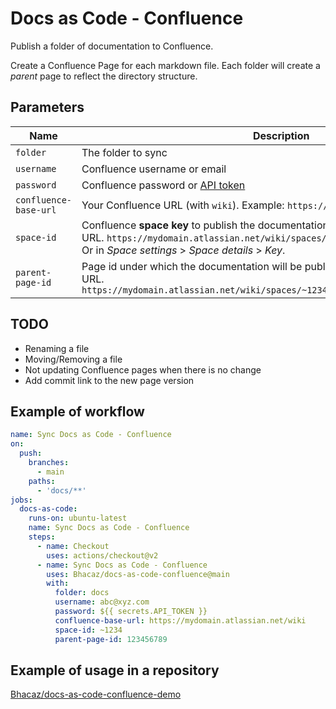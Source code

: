 # Docs as Code - Confluence

Publish a folder of documentation to Confluence.

Create a Confluence Page for each markdown file. Each folder will create a _parent_ page to reflect
the directory structure.

## Parameters

| Name | Description | Required |
| ---- | --- | --- |
| `folder` | The folder to sync | true |
| `username` | Confluence username or email | true |
| `password` | Confluence password or [API token](https://support.atlassian.com/atlassian-account/docs/manage-api-tokens-for-your-atlassian-account/) | true |
| `confluence-base-url` | Your Confluence URL (with `wiki`). Example: `https://mydomain.atlassian.net/wiki` | true |
| `space-id` | Confluence **space key** to publish the documentation. Located after `spaces` in the URL. `https://mydomain.atlassian.net/wiki/spaces/<<~1234>>`. <br> Or in _Space settings_ > _Space details_ > _Key_. | true |
| `parent-page-id` | Page id under which the documentation will be published. Located after `pages` in the URL. `https://mydomain.atlassian.net/wiki/spaces/~1234/pages/<<1234>>/My+Parent+Page` | true |

## TODO

* Renaming a file
* Moving/Removing a file
* Not updating Confluence pages when there is no change
* Add commit link to the new page version

## Example of workflow

```yml
name: Sync Docs as Code - Confluence
on:
  push:
    branches:
      - main
    paths:
      - 'docs/**'
jobs:
  docs-as-code:
    runs-on: ubuntu-latest
    name: Sync Docs as Code - Confluence
    steps:
      - name: Checkout
        uses: actions/checkout@v2
      - name: Sync Docs as Code - Confluence
        uses: Bhacaz/docs-as-code-confluence@main
        with:
          folder: docs
          username: abc@xyz.com
          password: ${{ secrets.API_TOKEN }}
          confluence-base-url: https://mydomain.atlassian.net/wiki
          space-id: ~1234
          parent-page-id: 123456789
```

## Example of usage in a repository

[Bhacaz/docs-as-code-confluence-demo](https://github.com/Bhacaz/docs-as-code-confluence-demo)
